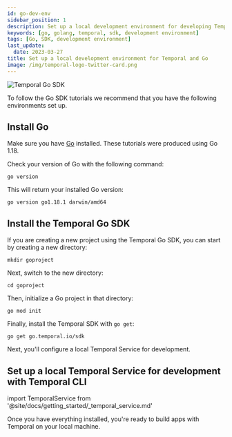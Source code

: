 ```yaml
---
id: go-dev-env
sidebar_position: 1
description: Set up a local development environment for developing Temporal applications using the Go programming language.
keywords: [go, golang, temporal, sdk, development environment]
tags: [Go, SDK, development environment]
last_update:
  date: 2023-03-27
title: Set up a local development environment for Temporal and Go
image: /img/temporal-logo-twitter-card.png
---
```



![Temporal Go SDK](/img/sdk_banners/banner_go.png)

To follow the Go SDK tutorials we recommend that you have the following environments set up.

## Install Go

Make sure you have [Go](https://golang.org/doc/install) installed. These tutorials were produced using Go 1.18.

Check your version of Go with the following command:

```command
go version
```

This will return your installed Go version:

```
go version go1.18.1 darwin/amd64
```

## Install the Temporal Go SDK

If you are creating a new project using the Temporal Go SDK, you can start by creating a new directory:

```command
mkdir goproject
```

Next, switch to the new directory:

```command
cd goproject
```

Then, initialize a Go project in that directory:

```command
go mod init
```

Finally, install the Temporal SDK with `go get`:

```command
go get go.temporal.io/sdk
```

Next, you'll configure a local Temporal Service for development.

## Set up a local Temporal Service for development with Temporal CLI

import TemporalService from '@site/docs/getting_started/_temporal_service.md'

<TemporalService />

Once you have everything installed, you're ready to build apps with Temporal on your local machine.
